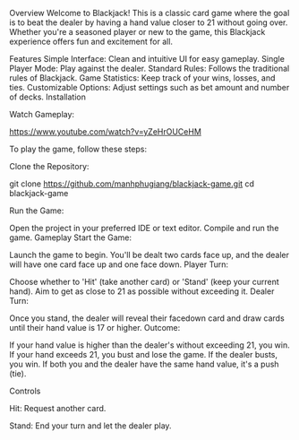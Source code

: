 Overview
Welcome to Blackjack! This is a classic card game where the goal is to beat the dealer by having a hand value closer to 21 without going over. Whether you're a seasoned player or new to the game, this Blackjack experience offers fun and excitement for all.


Features
Simple Interface: Clean and intuitive UI for easy gameplay.
Single Player Mode: Play against the dealer.
Standard Rules: Follows the traditional rules of Blackjack.
Game Statistics: Keep track of your wins, losses, and ties.
Customizable Options: Adjust settings such as bet amount and number of decks.
Installation


Watch Gameplay: 

https://www.youtube.com/watch?v=yZeHrOUCeHM

To play the game, follow these steps:

Clone the Repository:



git clone https://github.com/manhphugiang/blackjack-game.git
cd blackjack-game


Run the Game:

Open the project in your preferred IDE or text editor.
Compile and run the game.
Gameplay
Start the Game:

Launch the game to begin.
You'll be dealt two cards face up, and the dealer will have one card face up and one face down.
Player Turn:

Choose whether to 'Hit' (take another card) or 'Stand' (keep your current hand).
Aim to get as close to 21 as possible without exceeding it.
Dealer Turn:


Once you stand, the dealer will reveal their facedown card and draw cards until their hand value is 17 or higher.
Outcome:


If your hand value is higher than the dealer's without exceeding 21, you win.
If your hand exceeds 21, you bust and lose the game.
If the dealer busts, you win.
If both you and the dealer have the same hand value, it's a push (tie).


Controls


Hit: Request another card.


Stand: End your turn and let the dealer play.
